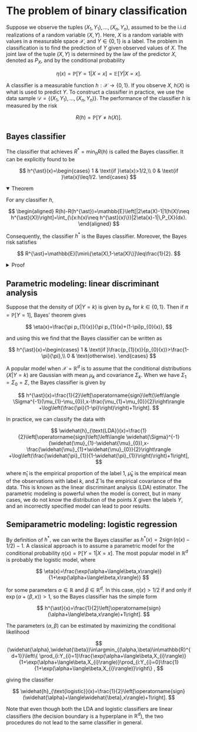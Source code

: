 # The problem of binary classification

Suppose we observe the tuples $(X_{1},Y_{1}),\ldots,(X_{n},Y_{n}),$ assumed to be the i.i.d realizations of a random variable $(X,Y).$ Here, $X$ is a random variable with values in a measurable space $\mathcal{X},$ and $Y\in\{0,1\}$ is a label. The problem in classification is to find the prediction of $Y$ given observed values of $X.$ The joint law of the tuple $(X,Y)$ is determined by the law of the predictor $X,$ denoted as $P_{X},$ and by the conditional probability

$$
\eta(x)=\mathbb{P}[Y=1|X=x]=\mathbb{E}[Y|X=x].
$$

A classifier is a measurable function $h:\mathcal{X}\to\{0,1\}.$ If you observe $X,$ $h(X)$ is what is used to predict $Y.$ To construct a classifier in practice, we use the data sample $\mathcal{D}=\{(X_{1},Y_{1}),\ldots,(X_{n},Y_{n})\}.$ The performance of the classifier $h$ is measured by the risk

$$
R(h)=\mathbb{P}[Y\neq h(X)].
$$

## Bayes classifier

The classifier that achieves $R^{\ast}=\min_{h}R(h)$ is called the Bayes classifier. It can be explicitly found to be

$$
h^{\ast}(x)=\begin{cases}
1 & \text{if }\eta(x)>1/2,\\
0 & \text{if }\eta(x)\leq1/2.
\end{cases}
$$

<details open>
<summary>Theorem</summary>

For any classifier $h,$

$$
\begin{aligned}
R(h)-R(h^{\ast})=\mathbb{E}\left[|2\eta(X)-1|1(h(X)\neq h^{\ast}(X))\right]=\int_{\{x:h(x)\neq h^{\ast}(x)\}}|2\eta(x)-1|\,P_{X}(dx).
\end{aligned}
$$

Consequently, the classifier $h^{\ast}$ is the Bayes classifier. Moreover, the Bayes risk satisfies

$$
R^{\ast}=\mathbb{E}[\min\{\eta(X),1-\eta(X)\}]\leq\frac{1}{2}.
$$
</details>

<details>
<summary>Proof</summary>

We have

$$
\begin{aligned}
R(h)	&=\mathbb{P}[Y\neq h(X)] \\
	&=\mathbb{E}[\mathbb{P}[Y\neq h(X)|X]] \\
	&=\mathbb{E}[\mathbb{P}[Y=1|X]1(h(X)=0)+\mathbb{P}[Y=0|X]1(h(X)=1)] \\
	&=\mathbb{E}[\eta(X)1(h(X)=0)+(1-\eta(X))1(h(X)=1)] \\
	&=\mathbb{E}[\eta(X)+(1-2\eta(X))1(h(X)=1)].
\end{aligned}
$$

Clearly this is minimized when the classifier is chosen to be $h^{\ast}.$ We have

$$
R(h)-R(h^{\ast})=\mathbb{E}[(1-2\eta(X))(1(h(X)=1)-1(h^{\ast}(X)=1))],
$$

where 

$$
\begin{aligned}
(1-2\eta(X))(1_{\{h(X)=1\}}-1_{\{h^{\ast}(X)=1\}}) &=\begin{cases}
1-2\eta(X) & \text{if }h(X)=1\text{ and }h^{\ast}(X)=0\\
2\eta(X)-1 & \text{if }h(X)=0\text{ and }h^{\ast}(X)=1\\
0 & \text{otherwise}
\end{cases} \\
	&=|2\eta(X)-1|1(h(X)\neq h^{\ast}(X)),
\end{aligned}
$$

so we have the first part of the theorem. For the second part, we note that $\eta(X)\leq1/2$ implies $\eta(X)\leq1-\eta(X)$ and similarly $\eta(X)>1/2$ implies $1-\eta(X)\leq\eta(X),$ so

$$
\begin{aligned}
R(h^{\ast})	&=\mathbb{E}[\eta(X)1(\eta(X)\leq1/2)+(1-\eta(X))1(\eta(X)>1/2)] \\
	&=\mathbb{E}[(1(\eta(X)\leq1/2)+1(\eta(X)>1/2))\min(\eta(X),1-\eta(X))] \\
	&=\mathbb{E}[\min(\eta(X),1-\eta(X))].
\end{aligned}
$$

</details>


## Parametric modeling: linear discriminant analysis

Suppose that the density of $(X|Y=k)$ is given by $p_{k}$ for $k\in\{0,1\}.$ Then if $\pi=\mathbb{P}[Y=1],$ Bayes' theorem gives

$$
\eta(x)=\frac{\pi p_{1}(x)}{\pi p_{1}(x)+(1-\pi)p_{0}(x)},
$$

and using this we find that the Bayes classifier can be written as

$$
h^{\ast}(x)=\begin{cases}
1 & \text{if }\frac{p_{1}(x)}{p_{0}(x)}>\frac{1-\pi}{\pi},\\
0 & \text{otherwise}.
\end{cases}
$$

A popular model when $\mathcal{X}=\mathbb{R}^{d}$ is to assume that the conditional distributions $(X|Y=k)$ are Gaussian with mean $\mu_{k}$ and covariance $\Sigma_{k}.$ When we have $\Sigma_{1}=\Sigma_{0}=\Sigma ,$ the Bayes classifier is given by

$$
h^{\ast}(x)=\frac{1}{2}\left[\operatorname{sign}\left(\left\langle \Sigma^{-1}(\mu_{1}-\mu_{0}),x-\frac{\mu_{1}+\mu_{0}}{2}\right\rangle +\log\left(\frac{\pi}{1-\pi}\right)\right)+1\right].
$$

In practice, we can classify the data with

$$
\widehat{h}_{\text{LDA}}(x)=\frac{1}{2}\left[\operatorname{sign}\left(\left\langle \widehat{\Sigma}^{-1}(\widehat{\mu}_{1}-\widehat{\mu}_{0}),x-\frac{\widehat{\mu}_{1}+\widehat{\mu}_{0}}{2}\right\rangle +\log\left(\frac{\widehat{\pi}_{1}}{1-\widehat{\pi}_{1}}\right)\right)+1\right],
$$

where $\widehat{\pi}_{1}$ is the empirical proportion of the label 1, $\widehat{\mu}_{k}$ is the empirical mean of the observations with label $k,$ and $\widehat{\Sigma}$ is the empirical covariance of the data. This is known as the linear discriminant analysis (LDA) estimator. The parametric modeling is powerful when the model is correct, but in many cases, we do not know the distribution of the points $X$ given the labels $Y,$ and an incorrectly specified model can lead to poor results. 

## Semiparametric modeling: logistic regression

By definition of $h^{\ast},$ we can write the Bayes classifier as $h^{\ast}(x)=2\operatorname{sign}\left(\eta(x)-1/2\right)-1.$ A classical approach is to assume a parametric model for the conditional probability $\eta(x)=\mathbb{P}[Y=1|X=x].$ The most popular model in $\mathbb{R}^{d}$ is probably the logistic model, where

$$
\eta(x)=\frac{\exp(\alpha+\langle\beta,x\rangle)}{1+\exp(\alpha+\langle\beta,x\rangle)}
$$

for some parameters $\alpha\in\mathbb{R}$ and $\beta\in\mathbb{R}^{d}.$ In this case, $\eta(x)>1/2$ if and only if $\exp(\alpha+\langle\beta,x\rangle)>1,$ so the Bayes classifier has the simple form

$$
h^{\ast}(x)=\frac{1}{2}\left[\operatorname{sign}(\alpha+\langle\beta,x\rangle)+1\right].
$$

The parameters $(\alpha,\beta)$ can be estimated by maximizing the conditional likelihood

$$
(\widehat{\alpha},\widehat{\beta})\in\argmin_{(\alpha,\beta)\in\mathbb{R}^{d+1}}\left\{ \prod_{i:Y_{i}=1}\frac{\exp(\alpha+\langle\beta,X_{i}\rangle)}{1+\exp(\alpha+\langle\beta,X_{i}\rangle)}\prod_{i:Y_{i}=0}\frac{1}{1+\exp(\alpha+\langle\beta,X_{i}\rangle)}\right\} ,
$$

giving the classifier

$$
\widehat{h}_{\text{logistic}}(x)=\frac{1}{2}\left[\operatorname{sign}(\widehat{\alpha}+\langle\widehat{\beta},x\rangle)+1\right].
$$

Note that even though both the LDA and logistic classifiers are linear classifiers (the decision boundary is a hyperplane in $\mathbb{R}^{d}$), the two procedures do not lead to the same classifier in general.